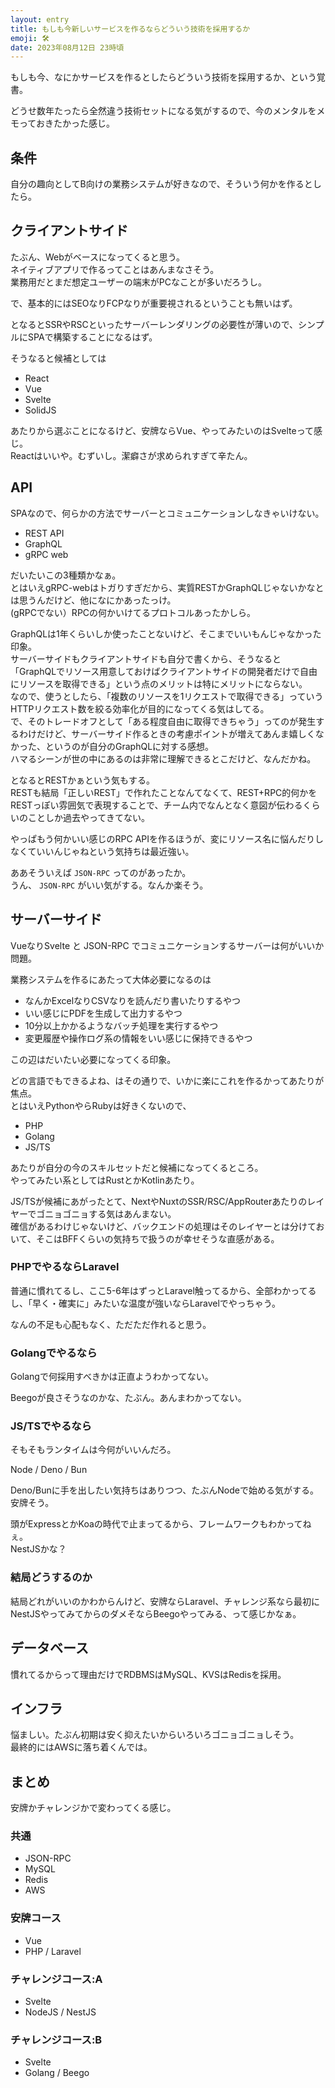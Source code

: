 ```yaml
---
layout: entry
title: もしも今新しいサービスを作るならどういう技術を採用するか
emoji: 🛠
date: 2023年08月12日 23時頃
---
```


もしも今、なにかサービスを作るとしたらどういう技術を採用するか、という覚書。

どうせ数年たったら全然違う技術セットになる気がするので、今のメンタルをメモっておきたかった感じ。

## 条件

自分の趣向としてB向けの業務システムが好きなので、そういう何かを作るとしたら。

## クライアントサイド

たぶん、Webがベースになってくると思う。  
ネイティブアプリで作るってことはあんまなさそう。  
業務用だとまだ想定ユーザーの端末がPCなことが多いだろうし。

で、基本的にはSEOなりFCPなりが重要視されるということも無いはず。

となるとSSRやRSCといったサーバーレンダリングの必要性が薄いので、シンプルにSPAで構築することになるはず。

そうなると候補としては

- React
- Vue
- Svelte
- SolidJS

あたりから選ぶことになるけど、安牌ならVue、やってみたいのはSvelteって感じ。  
Reactはいいや。むずいし。潔癖さが求められすぎて辛たん。

## API

SPAなので、何らかの方法でサーバーとコミュニケーションしなきゃいけない。

- REST API
- GraphQL
- gRPC web

だいたいこの3種類かなぁ。  
とはいえgRPC-webはトガりすぎだから、実質RESTかGraphQLじゃないかなとは思うんだけど、他になにかあったっけ。  
(gRPCでない）RPCの何かいけてるプロトコルあったかしら。

GraphQLは1年くらいしか使ったことないけど、そこまでいいもんじゃなかった印象。  
サーバーサイドもクライアントサイドも自分で書くから、そうなると「GraphQLでリソース用意しておけばクライアントサイドの開発者だけで自由にリソースを取得できる」という点のメリットは特にメリットにならない。  
なので、使うとしたら、「複数のリソースを1リクエストで取得できる」っていうHTTPリクエスト数を絞る効率化が目的になってくる気はしてる。  
で、そのトレードオフとして「ある程度自由に取得できちゃう」ってのが発生するわけだけど、サーバーサイド作るときの考慮ポイントが増えてあんま嬉しくなかった、というのが自分のGraphQLに対する感想。  
ハマるシーンが世の中にあるのは非常に理解できるとこだけど、なんだかね。

となるとRESTかぁという気もする。  
RESTも結局「正しいREST」で作れたことなんてなくて、REST+RPC的何かをRESTっぽい雰囲気で表現することで、チーム内でなんとなく意図が伝わるくらいのことしか過去やってきてない。

やっぱもう何かいい感じのRPC APIを作るほうが、変にリソース名に悩んだりしなくていいんじゃねという気持ちは最近強い。

ああそういえば `JSON-RPC` ってのがあったか。  
うん、 `JSON-RPC` がいい気がする。なんか楽そう。

## サーバーサイド

VueなりSvelte と JSON-RPC でコミュニケーションするサーバーは何がいいか問題。

業務システムを作るにあたって大体必要になるのは

- なんかExcelなりCSVなりを読んだり書いたりするやつ
- いい感じにPDFを生成して出力するやつ
- 10分以上かかるようなバッチ処理を実行するやつ
- 変更履歴や操作ログ系の情報をいい感じに保持できるやつ

この辺はだいたい必要になってくる印象。

どの言語でもできるよね、はその通りで、いかに楽にこれを作るかってあたりが焦点。  
とはいえPythonやらRubyは好きくないので、

- PHP
- Golang
- JS/TS

あたりが自分の今のスキルセットだと候補になってくるところ。  
やってみたい系としてはRustとかKotlinあたり。

JS/TSが候補にあがったとて、NextやNuxtのSSR/RSC/AppRouterあたりのレイヤーでゴニョゴニョする気はあんまない。  
確信があるわけじゃないけど、バックエンドの処理はそのレイヤーとは分けておいて、そこはBFFくらいの気持ちで扱うのが幸せそうな直感がある。

### PHPでやるならLaravel

普通に慣れてるし、ここ5-6年はずっとLaravel触ってるから、全部わかってるし、「早く・確実に」みたいな温度が強いならLaravelでやっちゃう。

なんの不足も心配もなく、ただただ作れると思う。

### Golangでやるなら

Golangで何採用すべきかは正直ようわかってない。   

Beegoが良さそうなのかな、たぶん。あんまわかってない。

### JS/TSでやるなら

そもそもランタイムは今何がいいんだろ。  

Node / Deno / Bun 

Deno/Bunに手を出したい気持ちはありつつ、たぶんNodeで始める気がする。安牌そう。

頭がExpressとかKoaの時代で止まってるから、フレームワークもわかってねぇ。  
NestJSかな？

### 結局どうするのか

結局どれがいいのかわからんけど、安牌ならLaravel、チャレンジ系なら最初にNestJSやってみてからのダメそならBeegoやってみる、って感じかなぁ。

## データベース

慣れてるからって理由だけでRDBMSはMySQL、KVSはRedisを採用。

## インフラ

悩ましい。たぶん初期は安く抑えたいからいろいろゴニョゴニョしそう。  
最終的にはAWSに落ち着くんでは。

## まとめ

安牌かチャレンジかで変わってくる感じ。

### 共通

- JSON-RPC
- MySQL
- Redis
- AWS

### 安牌コース

- Vue
- PHP / Laravel

### チャレンジコース:A

- Svelte
- NodeJS / NestJS

### チャレンジコース:B

- Svelte
- Golang / Beego

